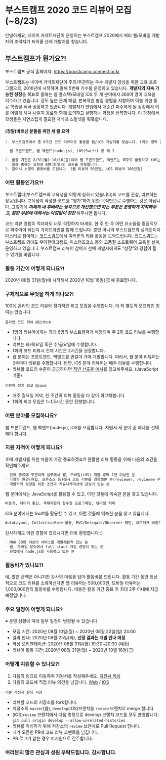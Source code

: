 # 부스트캠프 2020 코드 리뷰어 모집(~8/23)

안녕하세요, 네이버 커넥트재단이 운영하는 부스트캠프 2020에서 예비 웹/모바일 개발자의 조력자가 되어줄 선배 개발자를 찾습니다.

## 부스트캠프가 뭔가요?!

부스트캠프 공식 홈페이지: https://boostcamp.connect.or.kr

부스트캠프는 네이버 커넥트재단이 주최/주관하는 우수 개발자 양성을 위한 교육 프로그램으로, 2016년에 시작하여 올해 5번째 기수를 운영하고 있습니다. **개발자의 지속 가능한 성장**을 목표로 올해는 웹 풀스택/모바일 iOS 두 개 분야에서 260여 명이 교육을 이수하고 있습니다. 강도 높은 문제 해결, 반복적인 협업 경험을 지향하며 이를 위한 동료 학습을 적극 권장하고 있습니다. 개발자가 현업에서 매순간 마주하게 될 상황에서 이를 어떻게 헤쳐 나갈지 동료와 함께 토의하고 실행하는 과정을 반복합니다. 이 과정에서 학생들은 자연스럽게 필요한 지식과 스킬셋을 획득합니다.

#### (정말)바쁘신 분들을 위한 세 줄 요약

```markdown
1. 부스트캠프에서 총 6주간 코드 리뷰어로 활동할 웹/iOS 개발자를 찾습니다. (최소 경력 2년 이상)

- 웹 프론트엔드, 웹 백엔드(node.js), iOS(Swift) 중 택 1

2. 활동 기간은 8/31(월)~10/16(금)이며 웹 프론트엔드, 백엔드는 격주로 활동하고 iOS는 매주 활동합니다.
   활동 중에는 교육생 6명(최대)의 코드를 관찰합니다.
3. 참여시 소정의 활동비를 드립니다. (웹 리뷰어 50만원, iOS 리뷰어 100만원)
```

### 어떤 활동인가요?!

부스트캠퍼(부스트캠프의 교육생을 이렇게 칭하고 있습니다)의 코드를 관찰, 리뷰하는 활동입니다. 교육생이 작성한 코드를 “평가”하기 위한 목적만으로 수행하는 것은 아닙니다. 그렇기에 **_미래의 내 후배라는 생각으로 개선했으면 하는 부분은 분명하게 지적해주고, 잘한 부분에 대해서는 아낌없이 칭찬_** 해주시면 됩니다.

코드 리뷰 경험이 적더라도 너무 걱정하지 마세요. 한 주 한 주 어떤 요소들을 중점적으로 봐주어야 하는지 가이드라인을 함께 드립니다. 뿐만 아니라 부스트캠프의 설계진이자 마스터로 참여하는 [코드스쿼드](https://codesquad.kr)에서 여러분의 리뷰 활동을 도와드립니다. 코드스쿼드는 부스트캠프 외에도 우아한테크캠프, 마스터즈코스 등의 고품질 소프트웨어 교육을 설계, 운영하고 있습니다. 부스트캠프 리뷰어 참여가 선배 개발자에게도 “성장”의 경험이 될 수 있기를 바랍니다.

### 활동 기간이 어떻게 되나요?!

2020년 08월 31일(월)에 시작해서 2020년 10월 16일(금)에 종료합니다.

### 구체적으로 무엇을 하게 되나요?!

100% 온라인 코드 리뷰와 정기적인 회고 모임을 수행합니다. 이 외 별도의 오프라인 참여는 없습니다.

`온라인 코드 리뷰 @GitHub`

- 1명의 리뷰어에게는 최대 6명의 부스트캠퍼가 배정되며 주 2회 코드 리뷰를 수행합니다.
- 리뷰는 화/목요일 혹은 수/금요일에 수행합니다.
- 1회의 코드 리뷰시 전체 시간은 2시간을 권장합니다.
- 웹 분야는 프론트엔드, 백엔드를 번갈아 가며 개발합니다. 따라서, 웹 분야 리뷰어는 2주마다 리뷰를 수행합니다. 반면, iOS 분야 리뷰어는 매주 리뷰를 수행합니다.
- 리뷰할 코드의 수준이 궁금하다면 [작년 산출물 예시](https://github.com/connectfoundation/review_2020/tree/master/review_practice)를 참고해주세요. (JavaScript 기준)

`리뷰어 정기 회고 @zoom`

- 매주 월요일 저녁, 한 주간의 리뷰 활동을 다 같이 회고해봅니다.
- 1회의 회고 모임은 1~1.5시간 동안 진행합니다.

### 어떤 분야를 모집하나요?

웹 프론트엔드, 웹 백엔드(node.js), iOS를 모집합니다. 지원시 세 분야 중 하나를 선택해야 합니다.

### 지원 자격이 어떻게 되나요?

후배 개발자를 위한 마음이 가장 중요하겠죠?! 원활한 리뷰 활동을 위해 다음의 조건을 확인해주세요.

```markdown
- 언어 종류에 무관하게 실무에서 웹, 모바일(iOS) 개발 경력 2년 이상인 분
- 다양한 환경(현업, 오픈소스 등)에서 코드 리뷰를 경험해본 분(reviewer, reviewee 무관)
- 개발자의 성장을 위한 조언과 커뮤니케이션에 관심이 있는 분
```

웹 분야에서는 JavaScript를 활용할 수 있고, 이런 것들에 익숙한 분을 찾고 있습니다.

```markdown
비동기, 데이터 통신, 객체지향과 함수형 프로그래밍, 렌더링 처리
```

iOS 분야에서는 Swift를 활용할 수 있고, 이런 것들에 익숙한 분을 찾고 있습니다.

```markdown
AutoLayout, CollectionView 활용, MVC/Delegate/Observer 패턴, 네트워크 비동기 프로그래밍
```

감사하게도 이런 경험이 있으시다면 더욱 환영합니다 :)

```markdown
- MAU 50만 이상의 서비스를 개발해본적 있는 분
- 웹, 모바일 분야에서 full-stack 개발 경험이 있는 분
- 현업에서 node.js를 사용하고 있는 분
```

### 활동비가 있나요?!

네, 많은 금액은 아니지만 감사의 마음을 담아 활동비를 드립니다. 활동 기간 동안 정상적으로 코드 리뷰를 소화하신다면 웹 리뷰어는 500,000원, 모바일 리뷰어는 1,000,000원의 활동비를 수령합니다. 비용은 활동 기간 종료 후 최대 2주 이내에 지급 예정입니다.

### 주요 일정이 어떻게 되나요?

※ 운영 상황에 따라 일부 일정이 변경될 수 있습니다

- 모집 기간: 2020년 08월 10일(월) ~ 2020년 08월 23일(일) 24:00
- 결과 안내: 2020년 08월 25일(화), **선정 결과는 개별 안내 예정**
- 화상 오리엔테이션: 2020년 08월 31일(월) 19:30~20:30 (예정)
- 리뷰어 활동 기간: 2020년 08월 31일(월) ~ 2020년 10월 16일(금)

### 어떻게 지원할 수 있나요?!

1. 다음의 링크로 이동하여 지원서를 작성해주세요. [지원서 작성](http://naver.me/5Lf85crc)
2. 다음의 코드에 직접 리뷰 의견을 남깁니다. [Web](https://github.com/connectfoundation/review_2020/tree/master/review_practice) / [iOS](https://github.com/boostcamp-3rd/iOS-teamA1)

`리뷰 작성시 유의 사항`

- 리뷰할 코드의 저장소를 fork합니다.
- 저장소의 `master`(웹), `develop`(iOS)브랜치를 `review` 브랜치로 merge 합니다.
- (iOS)`review` 브랜치에서 다음 명령으로 develop 브랜치 코드를 모두 반영합니다. <br/>
  `git pull origin develop --allow-unrelated-histories`
- 리뷰를 작성하기 위해 저장소의 `review` 브랜치로 Pull Request 합니다.
- 내가 오픈한 PR에 코드 리뷰 코멘트를 남깁니다.
- PR 로그가 없는 경우 미지원으로 간주합니다.

### 여러분의 많은 관심과 성원 부탁드립니다. 감사합니다.
